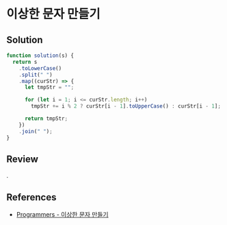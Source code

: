 # 이상한 문자 만들기

## Solution

```js
function solution(s) {
  return s
    .toLowerCase()
    .split(" ")
    .map((curStr) => {
      let tmpStr = "";

      for (let i = 1; i <= curStr.length; i++)
        tmpStr += i % 2 ? curStr[i - 1].toUpperCase() : curStr[i - 1];

      return tmpStr;
    })
    .join(" ");
}
```

## Review

.

## References

- [Programmers - 이상한 문자 만들기](https://school.programmers.co.kr/learn/courses/30/lessons/12930)
